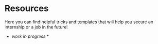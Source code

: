 # Resources
Here you can find helpful tricks and templates that will help you secure an internship or a job in the future! 

* *work in progress* *
